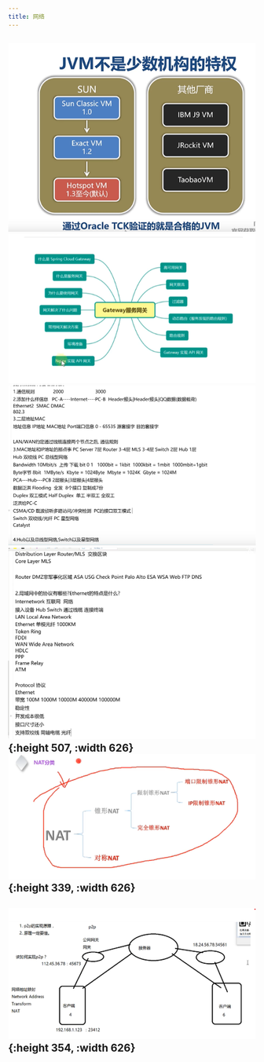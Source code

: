 ```yaml
---
title: 网络
---
```


## ![image.png](/assets/pages_网络_1614335345009_0.png) ![image.png](/assets/pages_网络_1614329642482_0.png) ![image.png](/assets/pages_网络_1614328852412_0.png) ![image.png](/assets/pages_网络_1614327267593_0.png){:height 507, :width 626} ![image.png](/assets/pages_网络_1614096918526_0.png){:height 339, :width 626}
## ![image.png](/assets/pages_网络_1614096600141_0.png){:height 354, :width 626}
